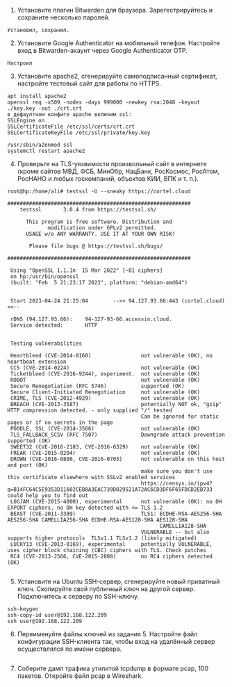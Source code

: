 1. Установите плагин Bitwarden для браузера. Зарегестрируйтесь и сохраните несколько паролей.

```
Установил, сохранил.
```

2. Установите Google Authenticator на мобильный телефон. Настройте вход в Bitwarden-акаунт через Google Authenticator OTP.

```
Настроил
```

3. Установите apache2, сгенерируйте самоподписанный сертификат, настройте тестовый сайт для работы по HTTPS.

```
apt install apache2
openssl req -x509 -nodes -days 999000 -newkey rsa:2048 -keyout ./key.key -out ./crt.crt
в дефаултном конфиге apache включим ssl:
SSLEngine on
SSLCertificateFile /etc/ssl/certs/crt.crt
SSLCertificateKeyFile /etc/ssl/private/key.key

/usr/sbin/a2enmod ssl
systemctl restart apache2
```

4. Проверьте на TLS-уязвимости произвольный сайт в интернете (кроме сайтов МВД, ФСБ, МинОбр, НацБанк, РосКосмос, РосАтом, РосНАНО и любых госкомпаний, объектов КИИ, ВПК и т. п.).

```
root@hp:/home/ali# testssl -U --sneaky https://cortel.cloud

###########################################################
    testssl       3.0.4 from https://testssl.sh/

      This program is free software. Distribution and
             modification under GPLv2 permitted.
      USAGE w/o ANY WARRANTY. USE IT AT YOUR OWN RISK!

       Please file bugs @ https://testssl.sh/bugs/

###########################################################

 Using "OpenSSL 1.1.1n  15 Mar 2022" [~81 ciphers]
 on hp:/usr/bin/openssl
 (built: "Feb  5 21:23:17 2023", platform: "debian-amd64")


 Start 2023-04-24 21:25:04        -->> 94.127.93.66:443 (cortel.cloud) <<--

 rDNS (94.127.93.66):    94-127-93-66.accessin.cloud.
 Service detected:       HTTP


 Testing vulnerabilities 

 Heartbleed (CVE-2014-0160)                not vulnerable (OK), no heartbeat extension
 CCS (CVE-2014-0224)                       not vulnerable (OK)
 Ticketbleed (CVE-2016-9244), experiment.  not vulnerable (OK)
 ROBOT                                     not vulnerable (OK)
 Secure Renegotiation (RFC 5746)           supported (OK)
 Secure Client-Initiated Renegotiation     not vulnerable (OK)
 CRIME, TLS (CVE-2012-4929)                not vulnerable (OK)
 BREACH (CVE-2013-3587)                    potentially NOT ok, "gzip" HTTP compression detected. - only supplied "/" tested
                                           Can be ignored for static pages or if no secrets in the page
 POODLE, SSL (CVE-2014-3566)               not vulnerable (OK)
 TLS_FALLBACK_SCSV (RFC 7507)              Downgrade attack prevention supported (OK)
 SWEET32 (CVE-2016-2183, CVE-2016-6329)    not vulnerable (OK)
 FREAK (CVE-2015-0204)                     not vulnerable (OK)
 DROWN (CVE-2016-0800, CVE-2016-0703)      not vulnerable on this host and port (OK)
                                           make sure you don't use this certificate elsewhere with SSLv2 enabled services
                                           https://censys.io/ipv4?q=B14FC64C5E9353D11602CEB8A3EAC739D029521A72AC6CD3DF6F65FDCD2EB733 could help you to find out
 LOGJAM (CVE-2015-4000), experimental      not vulnerable (OK): no DH EXPORT ciphers, no DH key detected with <= TLS 1.2
 BEAST (CVE-2011-3389)                     TLS1: ECDHE-RSA-AES256-SHA AES256-SHA CAMELLIA256-SHA ECDHE-RSA-AES128-SHA AES128-SHA
                                                 CAMELLIA128-SHA 
                                           VULNERABLE -- but also supports higher protocols  TLSv1.1 TLSv1.2 (likely mitigated)
 LUCKY13 (CVE-2013-0169), experimental     potentially VULNERABLE, uses cipher block chaining (CBC) ciphers with TLS. Check patches
 RC4 (CVE-2013-2566, CVE-2015-2808)        no RC4 ciphers detected (OK)


```

5. Установите на Ubuntu SSH-сервер, сгенерируйте новый приватный ключ. Скопируйте свой публичный ключ на другой сервер. Подключитесь к серверу по SSH-ключу.

```
ssh-keygen
ssh-copy-id user@192.168.122.209
ssh user@192.168.122.209
```

6. Переименуйте файлы ключей из задания 5. Настройте файл конфигурации SSH-клиента так, чтобы вход на удалённый сервер осуществлялся по имени сервера.

```
```

7. Соберите дамп трафика утилитой tcpdump в формате pcap, 100 пакетов. Откройте файл pcap в Wireshark.

```
```
